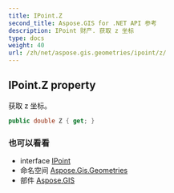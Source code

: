 ```yaml
---
title: IPoint.Z
second_title: Aspose.GIS for .NET API 参考
description: IPoint 财产. 获取 z 坐标
type: docs
weight: 40
url: /zh/net/aspose.gis.geometries/ipoint/z/
---
```

## IPoint.Z property

获取 z 坐标。

```csharp
public double Z { get; }
```

### 也可以看看

* interface [IPoint](../)
* 命名空间 [Aspose.Gis.Geometries](../../ipoint/)
* 部件 [Aspose.GIS](../../../)


